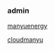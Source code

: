 ### admin

[manyuenergy](https://admin.manyuenergy.com)

[cloudmanyu](https://admin.cloudmanyu.com)
